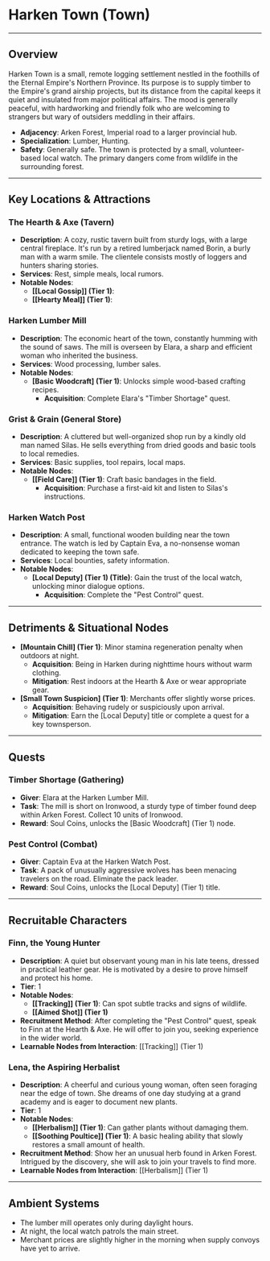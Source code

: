 # Harken Town (Town)

---

## Overview
Harken Town is a small, remote logging settlement nestled in the foothills of the Eternal Empire's Northern Province. Its purpose is to supply timber to the Empire's grand airship projects, but its distance from the capital keeps it quiet and insulated from major political affairs. The mood is generally peaceful, with hardworking and friendly folk who are welcoming to strangers but wary of outsiders meddling in their affairs.

- **Adjacency**: Arken Forest, Imperial road to a larger provincial hub.
- **Specialization**: Lumber, Hunting.
- **Safety**: Generally safe. The town is protected by a small, volunteer-based local watch. The primary dangers come from wildlife in the surrounding forest.

---

## Key Locations & Attractions

### The Hearth & Axe (Tavern)
- **Description**: A cozy, rustic tavern built from sturdy logs, with a large central fireplace. It's run by a retired lumberjack named Borin, a burly man with a warm smile. The clientele consists mostly of loggers and hunters sharing stories.
- **Services**: Rest, simple meals, local rumors.
- **Notable Nodes**:
  - **[[Local Gossip]] (Tier 1)**:
  - **[[Hearty Meal]] (Tier 1)**: 

### Harken Lumber Mill
- **Description**: The economic heart of the town, constantly humming with the sound of saws. The mill is overseen by Elara, a sharp and efficient woman who inherited the business.
- **Services**: Wood processing, lumber sales.
- **Notable Nodes**:
  - **[Basic Woodcraft] (Tier 1)**: Unlocks simple wood-based crafting recipes.
    - **Acquisition**: Complete Elara's "Timber Shortage" quest.

### Grist & Grain (General Store)
- **Description**: A cluttered but well-organized shop run by a kindly old man named Silas. He sells everything from dried goods and basic tools to local remedies.
- **Services**: Basic supplies, tool repairs, local maps.
- **Notable Nodes**:
  - **[[Field Care]] (Tier 1)**: Craft basic bandages in the field.
    - **Acquisition**: Purchase a first-aid kit and listen to Silas's instructions.

### Harken Watch Post
- **Description**: A small, functional wooden building near the town entrance. The watch is led by Captain Eva, a no-nonsense woman dedicated to keeping the town safe.
- **Services**: Local bounties, safety information.
- **Notable Nodes**:
  - **[Local Deputy] (Tier 1) (Title)**: Gain the trust of the local watch, unlocking minor dialogue options.
    - **Acquisition**: Complete the "Pest Control" quest.

---

## Detriments & Situational Nodes

- **[Mountain Chill] (Tier 1)**: Minor stamina regeneration penalty when outdoors at night.
  - **Acquisition**: Being in Harken during nighttime hours without warm clothing.
  - **Mitigation**: Rest indoors at the Hearth & Axe or wear appropriate gear.
- **[Small Town Suspicion] (Tier 1)**: Merchants offer slightly worse prices.
  - **Acquisition**: Behaving rudely or suspiciously upon arrival.
  - **Mitigation**: Earn the [Local Deputy] title or complete a quest for a key townsperson.

---

## Quests

### Timber Shortage (Gathering)
- **Giver**: Elara at the Harken Lumber Mill.
- **Task**: The mill is short on Ironwood, a sturdy type of timber found deep within Arken Forest. Collect 10 units of Ironwood.
- **Reward**: Soul Coins, unlocks the [Basic Woodcraft] (Tier 1) node.

### Pest Control (Combat)
- **Giver**: Captain Eva at the Harken Watch Post.
- **Task**: A pack of unusually aggressive wolves has been menacing travelers on the road. Eliminate the pack leader.
- **Reward**: Soul Coins, unlocks the [Local Deputy] (Tier 1) title.

---

## Recruitable Characters

### Finn, the Young Hunter
- **Description**: A quiet but observant young man in his late teens, dressed in practical leather gear. He is motivated by a desire to prove himself and protect his home.
- **Tier**: 1
- **Notable Nodes**:
  - **[[Tracking]] (Tier 1)**: Can spot subtle tracks and signs of wildlife.
  - **[[Aimed Shot]] (Tier 1)**
- **Recruitment Method**: After completing the "Pest Control" quest, speak to Finn at the Hearth & Axe. He will offer to join you, seeking experience in the wider world.
- **Learnable Nodes from Interaction**: [[Tracking]] (Tier 1)

### Lena, the Aspiring Herbalist
- **Description**: A cheerful and curious young woman, often seen foraging near the edge of town. She dreams of one day studying at a grand academy and is eager to document new plants.
- **Tier**: 1
- **Notable Nodes**:
  - **[[Herbalism]] (Tier 1)**: Can gather plants without damaging them.
  - **[[Soothing Poultice]] (Tier 1)**: A basic healing ability that slowly restores a small amount of health.
- **Recruitment Method**: Show her an unusual herb found in Arken Forest. Intrigued by the discovery, she will ask to join your travels to find more.
- **Learnable Nodes from Interaction**: [[Herbalism]] (Tier 1)

---

## Ambient Systems
- The lumber mill operates only during daylight hours.
- At night, the local watch patrols the main street.
- Merchant prices are slightly higher in the morning when supply convoys have yet to arrive.
